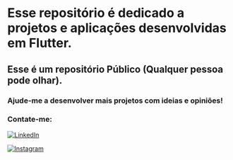 # Esse repositório é dedicado a projetos e aplicações desenvolvidas em Flutter.

## Esse é um repositório Público (Qualquer pessoa pode olhar).

### Ajude-me a desenvolver mais projetos com ideias e opiniões!

### Contate-me:

[![LinkedIn](https://img.shields.io/badge/LinkedIn-000?style=for-the-badge&logo=linkedin&logoColor=0E76A8)](https://www.linkedin.com/in/andre-ribeiro-l%C3%A9li-741a57180/)

[![Instagram](https://img.shields.io/badge/Instagram-000?style=for-the-badge&logo=instagram)](https://www.instagram.com/_andreleli)